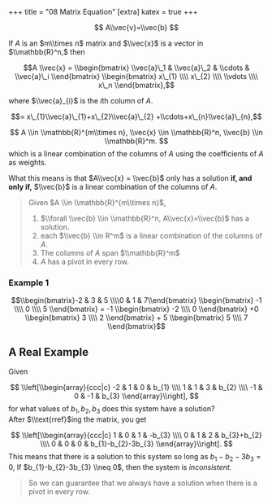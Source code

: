 +++
title = "08 Matrix Equation"
[extra]
katex = true
+++

$$
A\\vec{v}=\\vec{b}
$$

If $A$ is an $m\\times n$ matrix and $\\vec{x}$ is a vector in $\\mathbb{R}^n,$ then

$$A \\vec{x} = \\begin{bmatrix} \\vec{a}\_1 & \\vec{a}\_2 & \\cdots & \\vec{a}\_i \\end{bmatrix} \\begin{bmatrix} x\_{1} \\\\ x\_{2} \\\\ \\vdots \\\\ x\_n \\end{bmatrix},$$

where $\\vec{a}_{i}$ is the $i$th column of $A$.

$$= x\_{1}\\vec{a}\_{1}+x\_{2}\\vec{a}\_{2} +\\cdots+x\_{n}\\vec{a}\_{n},$$

$$
A \\in \\mathbb{R}^{m\\times n}, \\vec{x} \\in \\mathbb{R}^n, \\vec{b} \\in \\mathbb{R}^m.
$$
which is a linear combination of the columns of $A$ using the coefficients of $A$ as weights.

What this means is that $A\\vec{x} = \\vec{b}$ only has a solution **if, and only if,** $\\vec{b}$ is a linear combination of the columns of $A$.

> Given $A \\in \\mathbb{R}^{m\\times n}$,
> 1. $\\forall \\vec{b} \\in \\mathbb{R}^n, A\\vec{x}=\\vec{b}$ has a solution.
> 2. each $\\vec{b} \\in R^m$ is a linear combination of the columns of $A$.
> 3. The columns of $A$ span $\\mathbb{R}^m$
> 4. $A$ has a pivot in every row.

### Example 1

$$\\begin{bmatrix}-2 & 3 & 5 \\\\0 & 1 & 7\\end{bmatrix} \\begin{bmatrix} -1 \\\\ 0 \\\\ 5 \\end{bmatrix} = -1 \\begin{bmatrix} -2 \\\\ 0 \\end{bmatrix} +0 \\begin{bmatrix} 3 \\\\ 2 \\end{bmatrix} + 5 \\begin{bmatrix} 5 \\\\ 7 \\end{bmatrix}$$

## A Real Example
Given

$$
\\left[\\begin{array}{ccc|c}
-2 & 1 & 0 & b_{1} \\\\
1 & 1 & 3 & b_{2} \\\\
-1 & 0 & -1 & b_{3}
\\end{array}\\right],
$$
for what values of $b_{1},b_{2},b_{3}$ does this system have a solution?  
After $\\text{rref}$ing the matrix, you get

$$
\\left[\\begin{array}{ccc|c}
1 & 0 & 1 & -b_{3} \\\\
0 & 1 & 2 & b_{3}+b_{2} \\\\
0 & 0 & 0 & b_{1}-b_{2}-3b_{3}
\\end{array}\\right].
$$
This means that there is a solution to this system so long as $b_{1}-b_{2}-3b_{3} = 0$,
If $b_{1}-b_{2}-3b_{3} \\neq 0$, then the system is *inconsistent.*

> So we can guarantee that we always have a solution when there is a pivot in every row.

